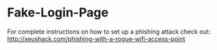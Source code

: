 # Fake-Login-Page

For complete instructions on how to set up a phishing attack check out: http://xeushack.com/phishing-with-a-rogue-wifi-access-point
